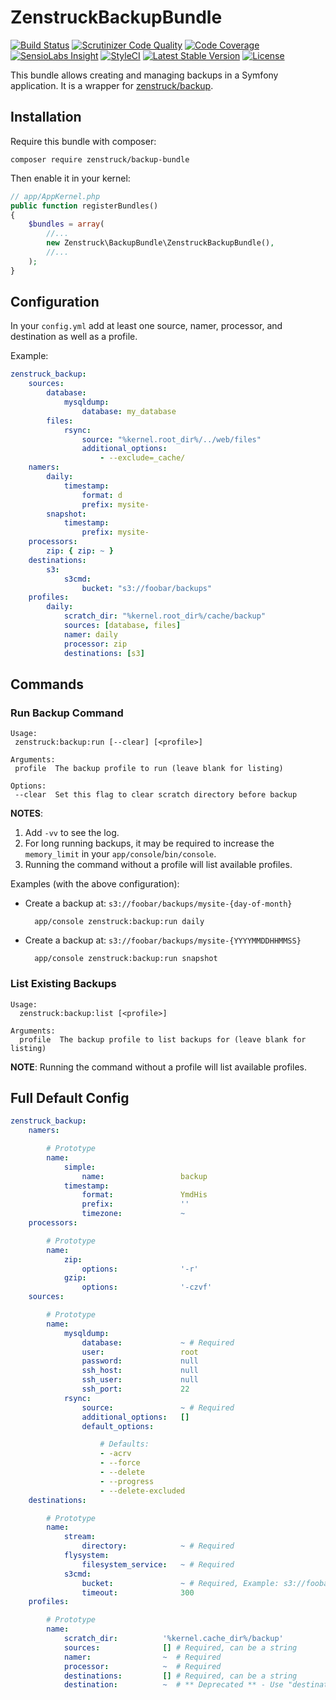 # ZenstruckBackupBundle

[![Build Status](http://img.shields.io/travis/kbond/ZenstruckBackupBundle.svg?style=flat-square)](https://travis-ci.org/kbond/ZenstruckBackupBundle)
[![Scrutinizer Code Quality](http://img.shields.io/scrutinizer/g/kbond/ZenstruckBackupBundle.svg?style=flat-square)](https://scrutinizer-ci.com/g/kbond/ZenstruckBackupBundle/)
[![Code Coverage](http://img.shields.io/scrutinizer/coverage/g/kbond/ZenstruckBackupBundle.svg?style=flat-square)](https://scrutinizer-ci.com/g/kbond/ZenstruckBackupBundle/)
[![SensioLabs Insight](https://img.shields.io/sensiolabs/i/537700be-cb48-4bfd-9b77-356b1ad77cc3.svg?style=flat-square)](https://insight.sensiolabs.com/projects/537700be-cb48-4bfd-9b77-356b1ad77cc3)
[![StyleCI](https://styleci.io/repos/18815669/shield)](https://styleci.io/repos/18815669)
[![Latest Stable Version](http://img.shields.io/packagist/v/zenstruck/backup-bundle.svg?style=flat-square)](https://packagist.org/packages/zenstruck/backup-bundle)
[![License](http://img.shields.io/packagist/l/zenstruck/backup-bundle.svg?style=flat-square)](https://packagist.org/packages/zenstruck/backup-bundle)

This bundle allows creating and managing backups in a Symfony application. It is a wrapper for
[zenstruck/backup](https://github.com/kbond/php-backup).

## Installation

Require this bundle with composer:

    composer require zenstruck/backup-bundle

Then enable it in your kernel:

```php
// app/AppKernel.php
public function registerBundles()
{
    $bundles = array(
        //...
        new Zenstruck\BackupBundle\ZenstruckBackupBundle(),
        //...
    );
}
```

## Configuration

In your `config.yml` add at least one source, namer, processor, and destination as well as a profile.

Example:

```yaml
zenstruck_backup:
    sources:
        database:
            mysqldump:
                database: my_database
        files:
            rsync:
                source: "%kernel.root_dir%/../web/files"
                additional_options:
                    - --exclude=_cache/
    namers:
        daily:
            timestamp:
                format: d
                prefix: mysite-
        snapshot:
            timestamp:
                prefix: mysite-
    processors:
        zip: { zip: ~ }
    destinations:
        s3:
            s3cmd:
                bucket: "s3://foobar/backups"
    profiles:
        daily:
            scratch_dir: "%kernel.root_dir%/cache/backup"
            sources: [database, files]
            namer: daily
            processor: zip
            destinations: [s3]
```

## Commands

### Run Backup Command

```
Usage:
 zenstruck:backup:run [--clear] [<profile>]

Arguments:
 profile  The backup profile to run (leave blank for listing)

Options:
 --clear  Set this flag to clear scratch directory before backup
```

**NOTES**:

1. Add `-vv` to see the log.
2. For long running backups, it may be required to increase the `memory_limit` in your `app/console`/`bin/console`.
3. Running the command without a profile will list available profiles.

Examples (with the above configuration):

* Create a backup at: `s3://foobar/backups/mysite-{day-of-month}`

        app/console zenstruck:backup:run daily

* Create a backup at: `s3://foobar/backups/mysite-{YYYYMMDDHHMMSS}`

        app/console zenstruck:backup:run snapshot

### List Existing Backups

```
Usage:
  zenstruck:backup:list [<profile>]

Arguments:
  profile  The backup profile to list backups for (leave blank for listing)
```

**NOTE**: Running the command without a profile will list available profiles.

## Full Default Config

```yaml
zenstruck_backup:
    namers:

        # Prototype
        name:
            simple:
                name:                 backup
            timestamp:
                format:               YmdHis
                prefix:               ''
                timezone:             ~
    processors:

        # Prototype
        name:
            zip:
                options:              '-r'
            gzip:
                options:              '-czvf'
    sources:

        # Prototype
        name:
            mysqldump:
                database:             ~ # Required
                user:                 root
                password:             null
                ssh_host:             null
                ssh_user:             null
                ssh_port:             22
            rsync:
                source:               ~ # Required
                additional_options:   []
                default_options:

                    # Defaults:
                    - -acrv
                    - --force
                    - --delete
                    - --progress
                    - --delete-excluded
    destinations:

        # Prototype
        name:
            stream:
                directory:            ~ # Required
            flysystem:
                filesystem_service:   ~ # Required
            s3cmd:
                bucket:               ~ # Required, Example: s3://foobar/backups
                timeout:              300
    profiles:

        # Prototype
        name:
            scratch_dir:          '%kernel.cache_dir%/backup'
            sources:              [] # Required, can be a string
            namer:                ~  # Required
            processor:            ~  # Required
            destinations:         [] # Required, can be a string
            destination:          ~  # ** Deprecated ** - Use "destinations" instead
```
